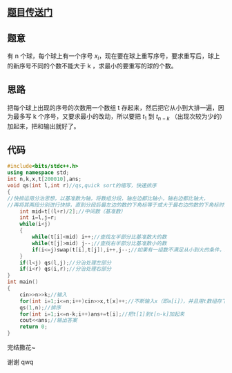 ## [题目传送门](https://www.luogu.com.cn/problem/AT3719)
## 题意
有 n 个球，每个球上有一个序号 $x_i$，现在要在球上重写序号，要求重写后，球上的新序号不同的个数不能大于 k ，求最小的要重写的球的个数。
## 思路
把每个球上出现的序号的次数用一个数组 t 存起来，然后把它从小到大排一遍，因为最多写 k 个序号，又要求最小的改动，所以要把 $t_1$ 到 $t_{n-k}$ （出现次较为少的）加起来，把和输出就好了。
## 代码
```cpp
#include<bits/stdc++.h>
using namespace std;
int n,k,x,t[200010],ans;
void qs(int l,int r)//qs,quick sort的缩写，快速排序
{
//快排运用分治思想，以基准数为轴，将数组分段，轴左边都比轴小，轴右边都比轴大，
//再将其两段分别进行快排，直到分段后最左边的数的下角标等于或大于最右边的数的下角标时停止。
    int mid=t[(l+r)/2];//中间数（基准数）
    int i=l,j=r;
    while(i<j)
	{
        while(t[i]<mid) i++;//查找左半部分比基准数大的数
        while(t[j]>mid) j--;//查找右半部分比基准数小的数
        if(i<=j)swap(t[i],t[j]),i++,j--;//如果有一组数不满足从小到大的条件，就把它们交换
    }
    if(l<j) qs(l,j);//分治处理左部分
    if(i<r) qs(i,r);//分治处理右部分
}
int main() 
{
	cin>>n>>k;//输入
	for(int i=1;i<=n;i++)cin>>x,t[x]++;//不断输入x（即a[i]），并且用t数组存下每个序号的出现次数
	qs(1,n);//排序
	for(int i=1;i<=n-k;i++)ans+=t[i];//把t[1]到t[n-k]加起来
	cout<<ans;//输出答案
	return 0;
}

```

完结撒花~

谢谢 qwq